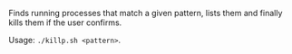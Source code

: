 Finds running processes that match a given pattern, lists them and finally kills them if the user confirms.

Usage: `./killp.sh <pattern>`.
